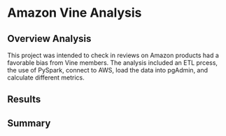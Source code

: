 # Amazon Vine Analysis

## Overview Analysis 

This project was intended to check in reviews on Amazon products had a favorable bias from Vine members. The analysis included an ETL prcess, the use of PySpark, connect to AWS, load the data into pgAdmin, and calculate different metrics.



## Results

## Summary
